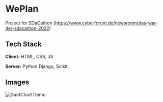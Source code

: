 # WePlan
Project for SDaCathon (https://www.cyberforum.de/newsroom/das-war-der-sdacathon-2022)
## Tech Stack
**Client:** HTML, CSS, JS

**Server:** Python Django, Scikit

## Images
![GantChart Demo](https://d112y698adiu2z.cloudfront.net/photos/production/software_photos/002/291/833/datas/original.png)

